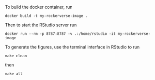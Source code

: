 To build the docker container, run
```
docker build -t my-rockerverse-image .
```
Then to start the RStudio server run
```
docker run --rm -p 8787:8787 -v .:/home/rstudio -it my-rockerverse-image
```
To generate the figures, use the terminal interface in RStudio to run
```
make clean
```
then
```
make all
```